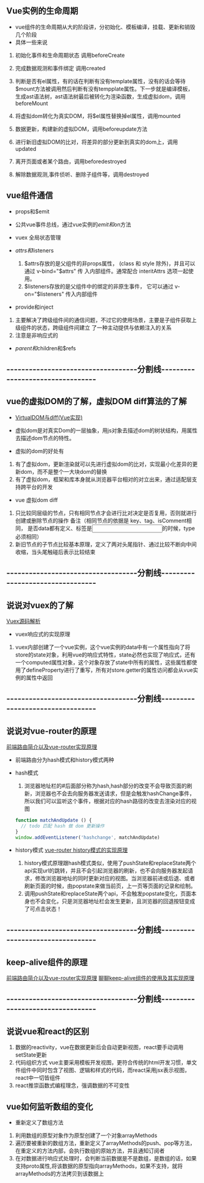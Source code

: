 ## Vue实例的生命周期

- vue组件的生命周期从大的阶段讲，分初始化、模板编译，挂载、更新和销毁几个阶段
- 具体一些来说
 1. 初始化事件和生命周期状态 调用beforeCreate
 2. 完成数据观测和事件绑定 调用created
 3. 判断是否有el属性，有的话在判断有没有template属性，没有的话会等待$mount方法被调用然后判断有没有tempplate属性。下一步就是编译模板，生成ast语法树，ast语法树最后被转化为渲染函数，生成虚拟dom，调用beforeMount
 4. 将虚拟dom转化为真实DOM，将$el属性替换掉el属性，调用mounted

 5. 数据更新，构建新的虚拟DOM，调用beforeupdate方法
 6. 进行新旧虚拟DOM的比对，将差异的部分更新到真实的dom上，调用updated

 7. 离开页面或者某个路由，调用beforedestroyed

 8. 解除数据观测,事件侦听、删除子组件等，调用destroyed


## vue组件通信

- props和$emit

- 公共vue事件总线，通过vue实例的$emit和$on方法

- vuex 全局状态管理

- $attrs和$listeners
  1. $attrs存放的是父组件的非props属性， (class 和 style 除外)，并且可以通过 v-bind="$attrs" 传   入内部组件。通常配合 interitAttrs 选项一起使用。
  2. $listeners存放的是父组件中的绑定的非原生事件， 它可以通过 v-on="$listeners" 传入内部组件


- provide和inject
1. 主要解决了跨级组件间的通信问题，不过它的使用场景，主要是子组件获取上级组件的状态，跨级组件间建立   了一种主动提供与依赖注入的关系
2. 注意是非响应式的

- $parent和$children和$refs




## -----------------------------------分割线---------------------------------

## vue的虚拟DOM的了解，虚拟DOM diff算法的了解
- [VirtualDOM与diff(Vue实现)](https://github.com/answershuto/learnVue/blob/master/docs/VirtualDOM%E4%B8%8Ediff(Vue%E5%AE%9E%E7%8E%B0).MarkDown)

- 虚拟dom是对真实Dom的一层抽象，用js对象去描述dom的树状结构，用属性去描述dom节点的特性。
- 虚拟的dom的好处有
1. 有了虚拟dom，更新渲染就可以先进行虚拟dom的比对，实现最小化差异的更新dom，而不是整个一大块dom的替换
2. 有了虚拟dom，框架和库本身就从浏览器平台相对的对立出来，通过适配层支持跨平台的开发

- vue 虚拟dom diff
1. 只比较同层级的节点，只有相同节点才会进行比对决定是否复用，否则就进行创建或删除节点的操作
   备注（相同节点的依据是 key、tag、isComment相同， 是否data都有定义、标签是<input>的时候，type必须相同）
2. 新旧节点的子节点比较基本原理，定义了两对头尾指针、通过比较不断向中间收缩，当头尾触碰后表示比较结束

## -----------------------------------分割线---------------------------------
## 说说对vuex的了解
[Vuex源码解析](https://github.com/answershuto/learnVue/blob/master/docs/Vuex%E6%BA%90%E7%A0%81%E8%A7%A3%E6%9E%90.MarkDown)
- vuex响应式的实现原理
1. vuex内部创建了一个vue实例，这个vue实例的data中有一个属性指向了将store的state对象，利用vue的响应式特性，state必然也实现了响应式，还有一个computed属性对象，这个对象存放了state中所有的属性，这些属性都使用了defineProperty进行了重写，所有对store.getter的属性访问都会从vue实例的属性中返回




## -----------------------------------分割线---------------------------------
## 说说对vue-router的原理
[前端路由简介以及vue-router实现原理](https://zhuanlan.zhihu.com/p/37730038)

- 前端路由分为hash模式和history模式两种

- hash模式
  1. 浏览器地址栏的#后面部分称为hash,hash部分的改变不会导致页面的刷新，浏览器也不会去向服务器发送请求，但是会触发hashChange事件，所以我们可以监听这个事件，根据对应的hash路径的改变去渲染对应的视图
  
  ```js
  function matchAndUpdate () {
    // todo 匹配 hash 做 dom 更新操作
  }
  window.addEventListener('hashchange', matchAndUpdate)
  ```

- history模式
[vue-router history模式的实现原理](https://www.jianshu.com/p/557f2ba86892)
  1. history模式原理跟hash模式类似，使用了pushState和replaceState两个api实现url的跳转，并且不会引起浏览器的刷新，也不会向服务器发起请求，修改浏览器地址的同时更新对应的视图。当浏览器前进或后退、或者刷新页面的时候，由popstate来做当前页，上一页等页面的记录和绘制。
  2. 调用pushState和replaceState两个api，不会触发popstate变化，页面本身也不会变化，只是浏览器地址栏会发生更新，且浏览器的回退按钮变成了可点击状态！


## -----------------------------------分割线---------------------------------
## keep-alive组件的原理
[前端路由简介以及vue-router实现原理](https://zhuanlan.zhihu.com/p/37730038)
[聊聊keep-alive组件的使用及其实现原理](https://github.com/answershuto/learnVue/blob/master/docs/%E8%81%8A%E8%81%8Akeep-alive%E7%BB%84%E4%BB%B6%E7%9A%84%E4%BD%BF%E7%94%A8%E5%8F%8A%E5%85%B6%E5%AE%9E%E7%8E%B0%E5%8E%9F%E7%90%86.MarkDown)


## -----------------------------------分割线---------------------------------
## 说说vue和react的区别
1. 数据的reactivity，vue在数据更新后会自动更新视图，react要手动调用setState更新
2. 代码组织方式 vue主要采用模板开发视图，更符合传统的html开发习惯，单文件组件中同时包含了视图、逻辑和样式的代码，而react采用jsx表示视图，react中一切皆组件
3. react推崇函数式编程理念，强调数据的不可变性




## vue如何监听数组的变化
- 重新定义了数组方法
1. 利用数组的原型对象作为原型创建了一个对象arrayMethods
2. 遍历要被重新的数组方法，重新定义了arrayMethods的push、pop等方法，在重定义的方法内部，会执行数组的原始方法，并且通知订阅者
3. 在对数据进行响应式处理时，会判断当前数据是不是数组，是数组的话，如果支持proto属性,将该数据的原型指向arrayMethods，如果不支持，就将arrayMethods的方法拷贝到该数据上
